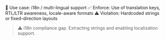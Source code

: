 <!-- OVERRIDE: Internationalization-Ready Project -->
📌 Use case: i18n / multi-lingual support
✅ Enforce: Use of translation keys, RTL/LTR awareness, locale-aware formats
⚠️ Violation: Hardcoded strings or fixed-direction layouts
> ⚠️ i18n compliance gap. Extracting strings and enabling localization support.
